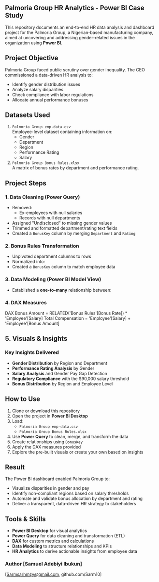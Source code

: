 ## Palmoria Group HR Analytics - Power BI Case Study

This repository documents an end-to-end HR data analysis and dashboard project for the Palmoria Group, a Nigerian-based manufacturing company, aimed at uncovering and addressing gender-related issues in the organization using **Power BI**.

## Project Objective
Palmoria Group faced public scrutiny over gender inequality. The CEO commissioned a data-driven HR analysis to:
- Identify gender distribution issues
- Analyze salary disparities
- Check compliance with labor regulations
- Allocate annual performance bonuses

## Datasets Used
1. `Palmoria Group emp-data.csv`  
   Employee-level dataset containing information on:
   - Gender
   - Department
   - Region
   - Performance Rating
   - Salary
2. `Palmoria Group Bonus Rules.xlsx`  
   A matrix of bonus rates by department and performance rating.

## Project Steps

### 1. Data Cleaning (Power Query)
- Removed:
  - Ex-employees with null salaries
  - Records with null departments
- Assigned "Undisclosed" to missing gender values
- Trimmed and formatted department/rating text fields
- Created a `BonusKey` column by merging `Department` and `Rating`

### 2. Bonus Rules Transformation
- Unpivoted department columns to rows
- Normalized into:
- Created a `BonusKey` column to match employee data

### 3. Data Modeling (Power BI Model View)
- Established a **one-to-many** relationship between:
### 4. DAX Measures
DAX
Bonus Amount = RELATED('Bonus Rules'[Bonus Rate]) * 'Employee'[Salary]
Total Compensation = 'Employee'[Salary] + 'Employee'[Bonus Amount]

## 5. Visuals & Insights
### Key Insights Delivered
- **Gender Distribution** by Region and Department
- **Performance Rating Analysis** by Gender
- **Salary Analysis** and Gender Pay Gap Detection
- **Regulatory Compliance** with the $90,000 salary threshold
- **Bonus Distribution** by Region and Employee Level
## How to Use
1. Clone or download this repository
2. Open the project in **Power BI Desktop**
3. Load:
   - `Palmoria Group emp-data.csv`
   - `Palmoria Group Bonus Rules.xlsx`
4. Use **Power Query** to clean, merge, and transform the data
5. Create relationships using `BonusKey`
6. Apply the DAX measures provided
7. Explore the pre-built visuals or create your own based on insights

## Result
The Power BI dashboard enabled Palmoria Group to:
- Visualize disparities in gender and pay
- Identify non-compliant regions based on salary thresholds
- Automate and validate bonus allocation by department and rating
- Deliver a transparent, data-driven HR strategy to stakeholders

## Tools & Skills
- **Power BI Desktop** for visual analytics
- **Power Query** for data cleaning and transformation (ETL)
- **DAX** for custom metrics and calculations
- **Data Modeling** to structure relationships and KPIs
- **HR Analytics** to derive actionable insights from employee data


### Author [Samuel Adebiyi Ibukun]
   [Sarmsarhmzy@gmail.com, github.com/Sarm10]
